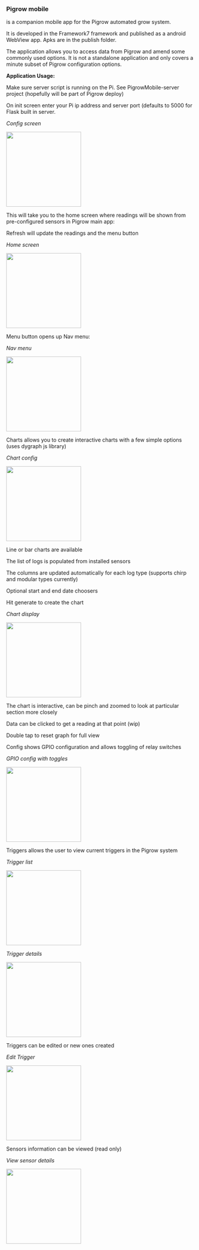 ### **Pigrow mobile** 
is a companion mobile app for the Pigrow automated
grow system.

It is developed in the Framework7 framework and published as a android
WebView app. Apks are in the publish folder.

The application allows you to access data from Pigrow and amend some
commonly used options. It is not a standalone application and only
covers a minute subset of Pigrow configuration options.

**Application Usage:**

Make sure server script is running on the Pi. See PigrowMobile-server
project (hopefully will be part of Pigrow deploy)

On init screen enter your Pi ip address and server port (defaults to
5000 for Flask built in server.

<em>Config screen</em>

<img alt="" src="/../../blob/master/ReadME/enterdetails.jpg?raw=true" width="200">

This will take you to the home screen where readings will be shown from
pre-configured sensors in Pigrow main app:

Refresh will update the readings and the menu button

<em>Home screen</em>

<img alt="" src="/../../blob/master/ReadME/homescreen.jpg?raw=true" width="200">

Menu button opens up Nav menu:

<em>Nav menu</em>

<img alt="" src="/../../blob/master/ReadME/sidemenu.jpg?raw=true" width="200">

Charts allows you to create interactive charts with a few simple options
(uses dygraph js library)

<em>Chart config</em>

<img alt="" src="/../../blob/master/ReadME/chart%20options.jpg?raw=true" width="200">

Line or bar charts are available

The list of logs is populated from installed sensors

The columns are updated automatically for each log type (supports chirp
and modular types currently)

Optional start and end date choosers

Hit generate to create the chart

<em>Chart display</em>

<img alt="" src="/../../blob/master/ReadME/chartdisplay.jpg?raw=true" width="200">

The chart is interactive, can be pinch and zoomed to look at particular
section more closely

Data can be clicked to get a reading at that point (wip)

Double tap to reset graph for full view

Config shows GPIO configuration and allows toggling of relay switches

<em>GPIO config with toggles</em>

<img alt="" src="/../../blob/master/ReadME/gpioconfig.jpg?raw=true" width="200">

Triggers allows the user to view current triggers in the Pigrow system

<em>Trigger list</em>

<img alt="" src="/../../blob/master/ReadME/triggerlist.jpg?raw=true" width="200">

<em>Trigger details</em>

<img alt="" src="/../../blob/master/ReadME/triggerview.jpg?raw=true" width="200">

Triggers can be edited or new ones created

<em>Edit Trigger</em>

<img alt="" src="/../../blob/master/ReadME/triggeredit.jpg?raw=true" width="200">

Sensors information can be viewed (read only)

<em>View sensor details</em>

<img alt="" src="/../../blob/master/ReadME/sensorview.jpg?raw=true" width="200">

